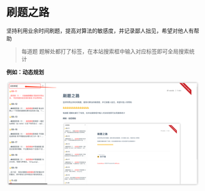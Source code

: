# 刷题之路

坚持利用业余时间刷题，提高对算法的敏感度，并记录鄙人拙见，希望对他人有帮助


> 每道题 题解处都打了标签，在本站搜索框中输入对应标签即可全局搜索统计

**例如：动态规划**

![img.png](../../_media/img/leetcode.png)
